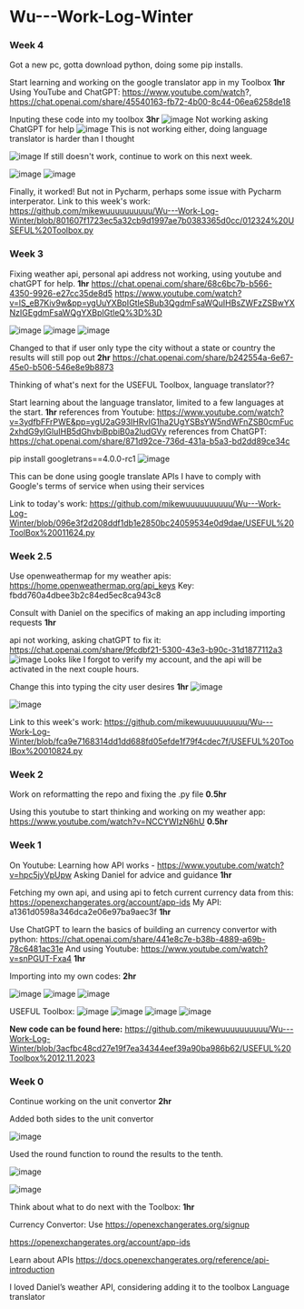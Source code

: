 # Wu---Work-Log-Winter

### Week 4

Got a new pc, gotta download python, doing some pip installs.

Start learning and working on the google translator app in my Toolbox **1hr**
  Using YouTube and ChatGPT: https://www.youtube.com/watch?,  https://chat.openai.com/share/45540163-fb72-4b00-8c44-06ea6258de18

Inputing these code into my toolbox **3hr**
![image](https://github.com/mikewuuuuuuuuuu/Wu---Work-Log-Winter/assets/152926083/d8012b04-2eed-424f-b33d-cc2771a9867c)
Not working asking ChatGPT for help
![image](https://github.com/mikewuuuuuuuuuu/Wu---Work-Log-Winter/assets/152926083/1ca03c55-183d-46b0-b3a5-ebfd86e8d6c4)
This is not working either, doing language translator is harder than I thought

![image](https://github.com/mikewuuuuuuuuuu/Wu---Work-Log-Winter/assets/152926083/14bac306-08aa-41a5-a1b6-8f3a516faaa4)
If still doesn't work, continue to work on this next week.

![image](https://github.com/mikewuuuuuuuuuu/Wu---Work-Log-Winter/assets/152926083/e51ec988-8aea-41db-9627-b072a9a7b35c)
![image](https://github.com/mikewuuuuuuuuuu/Wu---Work-Log-Winter/assets/152926083/66867cd9-3c89-4b70-ae65-92ba8a9369de)

Finally, it worked! But not in Pycharm, perhaps some issue with Pycharm interperator.
Link to this week's work: https://github.com/mikewuuuuuuuuuu/Wu---Work-Log-Winter/blob/801607f1723ec5a32cb9d1997ae7b0383365d0cc/012324%20USEFUL%20Toolbox.py

### Week 3

Fixing weather api, personal api address not working, using youtube and chatGPT for help. **1hr**
https://chat.openai.com/share/68c6bc7b-b566-4350-9926-e27cc35de8d5 
https://www.youtube.com/watch?v=lS_eB7Kiv9w&pp=ygUuYXBpIGtleSBub3QgdmFsaWQuIHBsZWFzZSBwYXNzIGEgdmFsaWQgYXBpIGtleQ%3D%3D

![image](https://github.com/mikewuuuuuuuuuu/Wu---Work-Log-Winter/assets/152926083/8615c924-5b5b-4cb1-a848-4366b0797b7d)
![image](https://github.com/mikewuuuuuuuuuu/Wu---Work-Log-Winter/assets/152926083/ddee16f8-2420-417c-95ca-caa5bea2dc34)
![image](https://github.com/mikewuuuuuuuuuu/Wu---Work-Log-Winter/assets/152926083/0d5529cd-6d53-4ead-b3ea-6f52eae92db0)

Changed to that if user only type the city without a state or country the results will still pop out **2hr**
https://chat.openai.com/share/b242554a-6e67-45e0-b506-546e8e9b8873

Thinking of what's next for the USEFUL Toolbox, language translator??

Start learning about the language translator, limited to a few languages at the start. **1hr**
references from Youtube: https://www.youtube.com/watch?v=3ydfbFFrPWE&pp=ygU2aG93IHRvIG1ha2UgYSBsYW5ndWFnZSB0cmFuc2xhdG9yIGluIHB5dGhvbiBpbiB0a2ludGVy
references from ChatGPT: https://chat.openai.com/share/871d92ce-736d-431a-b5a3-bd2dd89ce34c

pip install googletrans==4.0.0-rc1
![image](https://github.com/mikewuuuuuuuuuu/Wu---Work-Log-Winter/assets/152926083/8e3d0c60-3118-457b-a486-83c4187541a0)

This can be done using google translate APIs
I have to comply with Google's terms of service when using their services

Link to today's work: https://github.com/mikewuuuuuuuuuu/Wu---Work-Log-Winter/blob/096e3f2d208ddf1db1e2850bc24059534e0d9dae/USEFUL%20ToolBox%20011624.py

### Week 2.5

Use openweathermap for my weather apis: https://home.openweathermap.org/api_keys
Key: fbdd760a4dbee3b2c84ed5ec8ca943c8

Consult with Daniel on the specifics of making an app including importing requests **1hr**

api not working, asking chatGPT to fix it: https://chat.openai.com/share/9fcdbf21-5300-43e3-b90c-31d1877112a3
![image](https://github.com/mikewuuuuuuuuuu/Wu---Work-Log-Winter/assets/152926083/2b8a4086-40f9-41a0-bc53-9df8a95e8f7b)
Looks like I forgot to verify my account, and the api will be activated in the next couple hours. 

Change this into typing the city user desires **1hr**
![image](https://github.com/mikewuuuuuuuuuu/Wu---Work-Log-Winter/assets/152926083/b315f977-0ec3-4fc4-8a74-1a4a9baf1af7)

![image](https://github.com/mikewuuuuuuuuuu/Wu---Work-Log-Winter/assets/152926083/5c619c19-b5c4-468c-840b-fe1103303d6c)

Link to this week's work: https://github.com/mikewuuuuuuuuuu/Wu---Work-Log-Winter/blob/fca9e7168314dd1dd688fd05efde1f79f4cdec7f/USEFUL%20ToolBox%20010824.py

### Week 2

Work on reformatting the repo and fixing the .py file **0.5hr**

Using this youtube to start thinking and working on my weather app: https://www.youtube.com/watch?v=NCCYWIzN6hU **0.5hr**


### Week 1

On Youtube: Learning how API works - https://www.youtube.com/watch?v=hpc5jyVpUpw
Asking Daniel for advice and guidance **1hr**

Fetching my own api, and using api to fetch current currency data from this: https://openexchangerates.org/account/app-ids
My API: a1361d0598a346dca2e06e97ba9aec3f **1hr**

Use ChatGPT to learn the basics of building an currency convertor with python: https://chat.openai.com/share/441e8c7e-b38b-4889-a69b-78c6481ac31e 
And using Youtube: https://www.youtube.com/watch?v=snPGUT-Fxa4 **1hr**

Importing into my own codes: **2hr**

![image](https://github.com/mikewuuuuuuuuuu/Wu---Work-Log-Winter/assets/152926083/3ec66b64-e96e-4b33-86bd-84042a573bc1)
![image](https://github.com/mikewuuuuuuuuuu/Wu---Work-Log-Winter/assets/152926083/4a060274-5baa-4932-bef4-925d933533d2)
![image](https://github.com/mikewuuuuuuuuuu/Wu---Work-Log-Winter/assets/152926083/e8bfd1b5-c1fb-4049-b5d4-7fecaed9656f)

USEFUL Toolbox:
![image](https://github.com/mikewuuuuuuuuuu/Wu---Work-Log-Winter/assets/152926083/b5c26564-05be-426d-b69b-9ebf3d620535)
![image](https://github.com/mikewuuuuuuuuuu/Wu---Work-Log-Winter/assets/152926083/4b382250-af8f-4457-98a9-b52da4f1c237)
![image](https://github.com/mikewuuuuuuuuuu/Wu---Work-Log-Winter/assets/152926083/1a8b54bb-5e83-4347-840c-918ebb7ec612)
![image](https://github.com/mikewuuuuuuuuuu/Wu---Work-Log-Winter/assets/152926083/9fa526b7-a4e2-416d-a7ee-b46970fe00c5)

**New code can be found here:** https://github.com/mikewuuuuuuuuuu/Wu---Work-Log-Winter/blob/3acfbc48cd27e19f7ea34344eef39a90ba986b62/USEFUL%20Toolbox%2012.11.2023


### Week 0

Continue working on the unit convertor **2hr**

Added both sides to the unit convertor

![image](https://github.com/mikewuuuuuuuuuu/Wu---Work-Log-Winter/assets/152926083/6739cb81-8714-4a85-8b8a-2696949815f1)


Used the round function to round the results to the tenth.

![image](https://github.com/mikewuuuuuuuuuu/Wu---Work-Log-Winter/assets/152926083/ec7f0b5c-d0f1-4cba-9da7-6a9d1ed21ee3)

![image](https://github.com/mikewuuuuuuuuuu/Wu---Work-Log-Winter/assets/152926083/b5a361b3-0b32-4497-b767-aa2e81add9c9)


Think about what to do next with the Toolbox: **1hr**

Currency Convertor: Use https://openexchangerates.org/signup 

https://openexchangerates.org/account/app-ids

Learn about APIs https://docs.openexchangerates.org/reference/api-introduction


I loved Daniel’s weather API, considering adding it to the toolbox
Language translator


